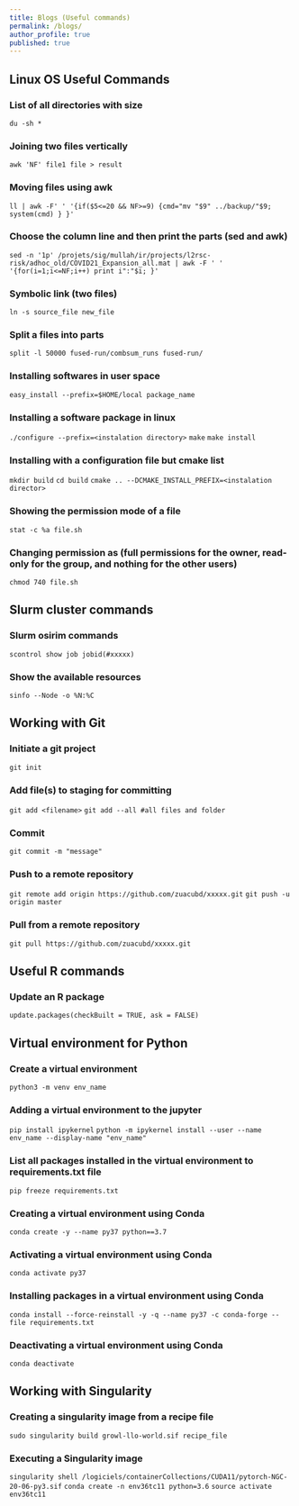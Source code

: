 ```yaml
---
title: Blogs (Useful commands)
permalink: /blogs/
author_profile: true
published: true
---
```


## Linux OS Useful Commands

### List of all directories with size
`du -sh *`

### Joining two files vertically
`awk 'NF' file1 file > result`

### Moving files using awk
`ll | awk -F' ' '{if($5<=20 && NF>=9) {cmd="mv "$9" ../backup/"$9; system(cmd) } }'`

### Choose the column line and then print the parts (sed and awk)
`sed -n '1p' /projets/sig/mullah/ir/projects/l2rsc-risk/adhoc_old/COVID21_Expansion_all.mat | awk -F ' ' '{for(i=1;i<=NF;i++) print i":"$i; }'`

### Symbolic link (two files)
`ln -s source_file new_file`

### Split a files into parts
`split -l 50000 fused-run/combsum_runs fused-run/`

### Installing softwares in user space
`easy_install --prefix=$HOME/local package_name`

### Installing a software package in linux 
`./configure --prefix=<instalation directory>`
`make`
`make install`

### Installing with a configuration file but cmake list
`mkdir build`
`cd build`
`cmake .. --DCMAKE_INSTALL_PREFIX=<instalation director>`

### Showing the permission mode of a file
`stat -c %a file.sh`

### Changing permission as (full permissions for the owner, read-only for the group, and nothing for the other users)
`chmod 740 file.sh`


## Slurm cluster commands

### Slurm osirim commands
`scontrol show job jobid(#xxxxx)`

### Show the available resources
`sinfo --Node -o %N:%C`


## Working with Git

### Initiate a git project
`git init`

### Add file(s) to staging for committing
`git add <filename>`
`git add --all #all files and folder`

### Commit
`git commit -m "message"`

### Push to a remote repository
`git remote add origin https://github.com/zuacubd/xxxxx.git`
`git push -u origin master`

### Pull from a remote repository
`git pull https://github.com/zuacubd/xxxxx.git`


## Useful R commands

### Update an R package
`update.packages(checkBuilt = TRUE, ask = FALSE)`


## Virtual environment for Python
### Create a virtual environment
`python3 -m venv env_name`

### Adding a virtual environment to the jupyter
`pip install ipykernel`
`python -m ipykernel install --user --name env_name --display-name "env_name"`

### List all packages installed in the virtual environment to requirements.txt file
`pip freeze requirements.txt`

### Creating a virtual environment using Conda
`conda create -y --name py37 python==3.7`

### Activating a virtual environment using Conda
`conda activate py37`

### Installing packages in a virtual environment using Conda
`conda install --force-reinstall -y -q --name py37 -c conda-forge --file requirements.txt`

### Deactivating a virtual environment using Conda
`conda deactivate`


## Working with Singularity

### Creating a singularity image from a recipe file 
`sudo singularity build growl-llo-world.sif recipe_file`

### Executing a Singularity image
`singularity shell /logiciels/containerCollections/CUDA11/pytorch-NGC-20-06-py3.sif`
`conda create -n env36tc11 python=3.6`
`source activate env36tc11`
